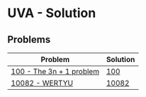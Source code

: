 # UVA - Solution
## Problems
| Problem | Solution |
| - | - |
| [100 - The 3n + 1 problem](https://onlinejudge.org/index.php?option=com_onlinejudge&Itemid=8&category=3&page=show_problem&problem=36) | [100](https://github.com/lisansulistiani/UVA/blob/master/C%2B%2B/100.cpp) |
| [10082 - WERTYU](https://onlinejudge.org/index.php?option=com_onlinejudge&Itemid=8&page=show_problem&problem=1023) | [10082](https://github.com/lisansulistiani/UVA/blob/master/C%2B%2B/10082.cpp) |